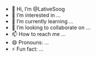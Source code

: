 - 👋 Hi, I’m @LativeSoog
- 👀 I’m interested in ...
- 🌱 I’m currently learning ...
- 💞️ I’m looking to collaborate on ...
- 📫 How to reach me ...
- 😄 Pronouns: ...
- ⚡ Fun fact: ...

<!---
LativeSoog/LativeSoog is a ✨ special ✨ repository because its `README.md` (this file) appears on your GitHub profile.
You can click the Preview link to take a look at your changes.
--->
